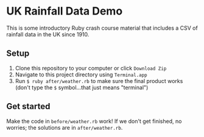# UK Rainfall Data Demo
This is some introductory Ruby crash course material that includes a CSV of rainfall data in the UK since 1910.

## Setup
1. Clone this repository to your computer or click `Download Zip`
1. Navigate to this project directory using `Terminal.app`
1. Run `$ ruby after/weather.rb` to make sure the final product works (don't type the `$` symbol...that just means "terminal")

## Get started
Make the code in `before/weather.rb` work! If we don't get finished, no worries; the solutions are in `after/weather.rb`.
